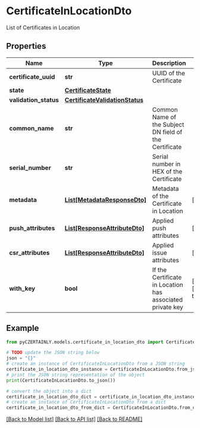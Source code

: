 # CertificateInLocationDto

List of Certificates in Location

## Properties

Name | Type | Description | Notes
------------ | ------------- | ------------- | -------------
**certificate_uuid** | **str** | UUID of the Certificate | 
**state** | [**CertificateState**](CertificateState.md) |  | 
**validation_status** | [**CertificateValidationStatus**](CertificateValidationStatus.md) |  | 
**common_name** | **str** | Common Name of the Subject DN field of the Certificate | 
**serial_number** | **str** | Serial number in HEX of the Certificate | 
**metadata** | [**List[MetadataResponseDto]**](MetadataResponseDto.md) | Metadata of the Certificate in Location | [optional] 
**push_attributes** | [**List[ResponseAttributeDto]**](ResponseAttributeDto.md) | Applied push attributes | [optional] 
**csr_attributes** | [**List[ResponseAttributeDto]**](ResponseAttributeDto.md) | Applied issue attributes | [optional] 
**with_key** | **bool** | If the Certificate in Location has associated private key | [optional] [default to False]

## Example

```python
from pyCZERTAINLY.models.certificate_in_location_dto import CertificateInLocationDto

# TODO update the JSON string below
json = "{}"
# create an instance of CertificateInLocationDto from a JSON string
certificate_in_location_dto_instance = CertificateInLocationDto.from_json(json)
# print the JSON string representation of the object
print(CertificateInLocationDto.to_json())

# convert the object into a dict
certificate_in_location_dto_dict = certificate_in_location_dto_instance.to_dict()
# create an instance of CertificateInLocationDto from a dict
certificate_in_location_dto_from_dict = CertificateInLocationDto.from_dict(certificate_in_location_dto_dict)
```
[[Back to Model list]](../README.md#documentation-for-models) [[Back to API list]](../README.md#documentation-for-api-endpoints) [[Back to README]](../README.md)


